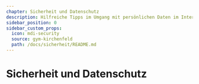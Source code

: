 ```yaml
---
chapter: Sicherheit und Datenschutz
description: Hilfreiche Tipps im Umgang mit persönlichen Daten im Internet
sidebar_position: 0
sidebar_custom_props:
  icon: mdi-security
  source: gym-kirchenfeld
  path: /docs/sicherheit/README.md
---
```


# Sicherheit und Datenschutz



<FeatureCategories />

